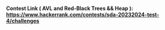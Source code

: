 #### Contest Link ( AVL and Red-Black Trees && Heap ): https://www.hackerrank.com/contests/sda-20232024-test-4/challenges
